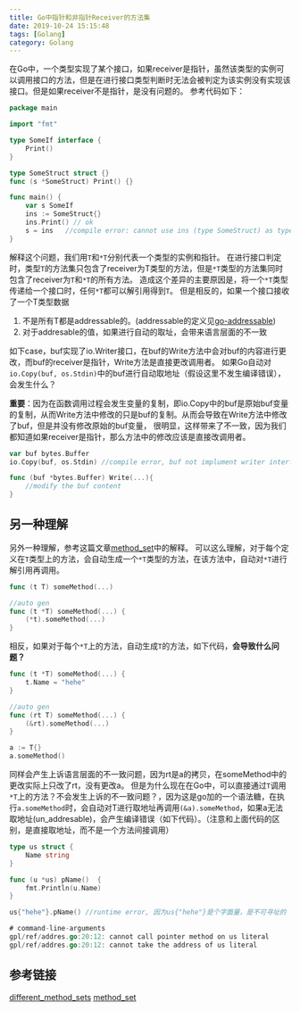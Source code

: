 ```yaml
---
title: Go中指针和非指针Receiver的方法集
date: 2019-10-24 15:15:48
tags: [Golang]
category: Golang
---
```


在Go中，一个类型实现了某个接口，如果receiver是指针，虽然该类型的实例可以调用接口的方法，但是在进行接口类型判断时无法会被判定为该实例没有实现该接口。但是如果receiver不是指针，是没有问题的。
参考代码如下：

```go
package main

import "fmt"

type SomeIf interface {
	Print()
}

type SomeStruct struct {}
func (s *SomeStruct) Print() {}

func main() {
	var s SomeIf
	ins := SomeStruct{}
	ins.Print() // ok
	s = ins   //compile error: cannot use ins (type SomeStruct) as type SomeIf
}

```

解释这个问题，我们用`T`和`*T`分别代表一个类型的实例和指针。
在进行接口判定时，类型`T`的方法集只包含了receiver为T类型的方法，但是`*T`类型的方法集同时包含了receiver为`T`和`*T`的所有方法。
造成这个差异的主要原因是，将一个`*T`类型传递给一个接口时，任何`*T`都可以解引用得到`T`。
但是相反的，如果一个接口接收了一个T类型数据
1. 不是所有T都是addressable的。(addressable的定义见[go-addressable](http://longlog.me/2019/10/23/go-addressable/))
2. 对于addresable的值，如果进行自动的取址，会带来语言层面的不一致

如下case，buf实现了io.Writer接口，在buf的Write方法中会对buf的内容进行更改，而buf的receiver是指针，Write方法是直接更改调用者。
如果Go自动对`io.Copy(buf, os.Stdin)`中的buf进行自动取地址（假设这里不发生编译错误），会发生什么？

**重要**：因为在函数调用过程会发生变量的复制，即io.Copy中的buf是原始buf变量的复制，从而Write方法中修改的只是buf的复制。从而会导致在Write方法中修改了buf，但是并没有修改原始的buf变量，
很明显，这样带来了不一致，因为我们都知道如果receiver是指针，那么方法中的修改应该是直接改调用者。

```go
var buf bytes.Buffer
io.Copy(buf, os.Stdin) //compile error, buf not implument writer interface

func (buf *bytes.Buffer) Write(...){
    //modify the buf content
}
```
## 另一种理解
另外一种理解，参考这篇文章[method_set](https://go101.org/article/unofficial-faq.html#unaddressable-values)中的解释。
可以这么理解，对于每个定义在`T`类型上的方法，会自动生成一个`*T`类型的方法，在该方法中，自动对`*T`进行解引用再调用。

```go
func (t T) someMethod(...)

//auto gen
func (t *T) someMethod(...) {
    (*t).someMethod(...)
}
```

相反，如果对于每个`*T`上的方法，自动生成`T`的方法，如下代码，**会导致什么问题？**
```go
func (t *T) someMethod(...) {
    t.Name = "hehe"
}

//auto gen
func (rt T) someMethod(...) {
    (&rt).someMethod(...)
}

a := T{}
a.someMethod()
```
同样会产生上诉语言层面的不一致问题，因为rt是a的拷贝，在someMethod中的更改实际上只改了rt，没有更改a。
但是为什么现在在Go中，可以直接通过`T`调用`*T`上的方法？不会发生上诉的不一致问题？，因为这是go加的一个语法糖，在执行`a.someMethod`时，会自动对T进行取地址再调用`(&a).someMethod`，如果a无法取地址(un_addresable)，会产生编译错误（如下代码）。（注意和上面代码的区别，是直接取地址，而不是一个方法间接调用）

```go
type us struct {
	Name string
}

func (u *us) pName()  {
	fmt.Println(u.Name)
}

us{"hehe"}.pName() //runtime error, 因为us{"hehe"}是个字面量，是不可寻址的

# command-line-arguments
gpl/ref/addres.go:20:12: cannot call pointer method on us literal
gpl/ref/addres.go:20:12: cannot take the address of us literal

```
## 参考链接
[different_method_sets](https://golang.org/doc/faq#different_method_sets)
[method_set](https://go101.org/article/unofficial-faq.html#unaddressable-values)